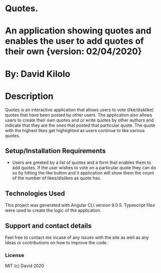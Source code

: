 # Quotes.
# An application showing quotes and enables the user to add quotes of their own {version: 02/04/2020}
# By: David Kilolo
# Description
Quotes is an interactive application that allows users to vote (like/disklike) quotes that have been posted by other users. The application also allows users to create their own quotes and or write quotes by other authors and indicate that they are the ones that posted that particular quote. The quote with the highest likes get highlighted as users continue to like various quotes.
## Setup/Installation Requirements
* Users are greeted by a list of quotes and a form that enables them to add quotes. If the user wishes to vote on a particular quote they can do so by hitting the like button and it application will show them the count of the number of likes/dislikes as quote has.
## Technologies Used
This project was generated with Angular CLI version 9.0.5.
Typescript files were used to create the logic of the application.
## Support and contact details
Feel free to contact me incase of any issues with the site as well as any ideas or contributions on how to improve the code.
### License
MIT (c) David 2020